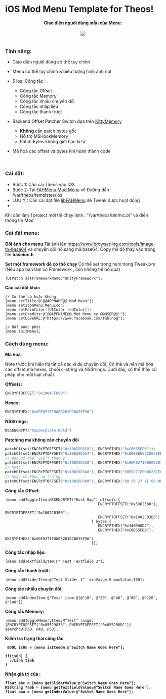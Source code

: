 # iOS Mod Menu Template for Theos!

<div style="text-align: center;">
<b>Giao diện người dùng mẫu của Menu:</b><br><br>

<img src="https://github.com/fahlnbg/FAHMenu-iOS-Mod-Menu/blob/main/Screenshot/Preview.PNG">
</div>

<br>

### Tính năng:
* Giao diện người dùng có thể tùy chỉnh
* Menu có thể tùy chỉnh & biểu tượng hình ảnh nút
* 5 loại Công tắc :
  * Công tắc Offset
  * Công tắc Memory
  * Công tắc nhiều chuyển đổi 
  * Công tắc nhập liệu
  * Công tắc thanh trượt

* Backend Offset Patcher Switch dựa trên [KittyMemory](https://github.com/MJx0/KittyMemory)
  * **Không** cần patch bytes gốc
  * Hỗ trợ MSHookMemory
  * Patch Bytes không giới hạn kí tự
* Mã hoá các offset và bytes khi hoàn thành code

<br>

### Cài đặt:

* Bước 1: Cần cài Theos vào iOS
* Bước 2: Tải [FAHMenu Mod Menu](https://github.com/fahlnbg/FAHMenu-iOS-Mod-Menu/blob/main/FAHMenu-iOS-Mod-Menu.nic.tar?raw=true) về Đường dẫn : /var/theos/templates/ios
* LƯU Ý : Cần cài đặt file [libFAHMenu](https://github.com/fahlnbg/FAHMenu-iOS-Mod-Menu/blob/main/com.fahlnbg.libfahmenu_1.0_iphoneos-arm.deb?raw=true) để Tweak được hoạt động
* 
Khi cần làm 1 project mới thì chạy lệnh : "/var/theos/bin/nic.pl" và điền thông tin Mod

### Cài đặt menu:

**Đổi ảnh cho menu**
Tải ảnh lên https://www.browserling.com/tools/image-to-base64 và chuyển đổi nó sang mã base64.
Copy mã đó thay vào trong file **baseion.h**

**Set một framework để có thể chạy**
Có thể set trong hàm trong Tweak.xm (Nếu app bạn làm có Framework , còn không thì bỏ qua)
```obj-c
[UIPatch setFrameworkName:"UnityFramework"];
```
**Các cài đặt khác**

```obj-c
// Có thể có hoặc không
[menu setTitle:@"@@APPNAME@@ Mod Menu"];
[menu setIconMenu:MenuIcon];
[menu setMainColor:[UIColor redColor]];
[menu setCredits:@"@@APPNAME@@ Mod Menu by @@USER@@!"];
[menu setLoveURL:@"https://www.facebook.com/fahlnbg"];

// Bắt buộc phải 
[menu initMenu]; 
```


### Cách dùng menu:

**Mã hoá**

Note trước khi hiển thị tất cả các ví dụ chuyển đổi; Có thể và *nên* mã hóa các offset,mã hexes, chuỗi c-string và NSStrings. Dưới đây, có thể thấy cú pháp cho mỗi loại chuỗi.

**Offsets:**
```c
ENCRYPTOFFSET("0x10047FD90")
```

**Hexes:**
```c
ENCRYPTHEX("0x00F0271E0008201EC0035FD6")
```

**NSStrings:**
```c
NSSENCRYPT("Copperplate-Bold")
```

<b> Patching mà không cần chuyển đổi </b>
```c
patchOffset(ENCRYPTOFFSET("0x1002DB3C8"), ENCRYPTHEX("0xC0035FD6"));
patchOffset(ENCRYPTOFFSET("0x10020D2D4"), ENCRYPTHEX("0x00008052C0035FD6"));
// Bạn có thể viết theo ý 
patchOffset(ENCRYPTOFFSET("0x10020D3A8"), ENCRYPTHEX("0x00F0271E0008201EC0035FD6"));
// hoặc  
patchOffset(ENCRYPTOFFSET("0x10020D3A8"), ENCRYPTHEX("00F0271E0008201EC0035FD6"));
// hoặc có khoảng trắng
patchOffset(ENCRYPTOFFSET("0x10020D3A8"), ENCRYPTHEX("00 F0 27 1E 00 08 20 1E C0 03 5F D6"));
```


<b> Công tắc Offset: </b>
```obj-c
[menu addToggleItem:NSSENCRYPT("Hack Map") offsets:{
                                          ENCRYPTOFFSET("0x3962580"),                                     
                                          ENCRYPTOFFSET("0x1002CB3B0"),
                                          ENCRYPTOFFSET("0x1002CB3B8")
                                       } bytes:{
                                          ENCRYPTHEX("0x340080D2"),
                                          ENCRYPTHEX("0xC0035FD6"),
                                          ENCRYPTHEX("0x00F0271E0008201EC0035FD6")
                                       }];
```


<b> Công tắc nhập liệu: </b>
```obj-c
[menu addTextfieldItem:@" Test Textfield 2"];
```
<b> Công tắc thanh trượt: </b>
```obj-c
[menu addSliderItem:@"Test Slider 1"  minValue:0 maxValue:100];
```
<b>Công tắc nhiều chuyển đổi: </b>
```obj-c
[menu addIndexItem:@"Test" item:@[@"10", @"20", @"40", @"80", @"120", @"140"]];
```
<b>Công tắc Memory: </b>
```obj-c
[menu addToggleMemoryItem:@"Test" range:{ENCRYPTOFFSET("0x05529838"),ENCRYPTOFFSET("0x055298DC")} search:@[@30, @40, @50];
```


<b> Kiểm tra trạng thái công tắc
```obj-c
 BOOL isOn = [menu isItemOn:@"Switch Name Goes Here"];

if(isOn) {
  //Linh tinh
}

```
<b> Nhận giá trị của : </b>
```obj-c
float abc = [menu getSliderValue:@"Switch Name Goes Here"];
NSString *abb = [menu getTextfieldValue:@"Switch Name Goes Here"];
float aaa = [menu getIndexValue:@"Switch Name Goes Here"];

```

